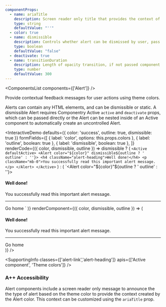 ```yaml
---
componentProps:
  - name: ariaTitle
    description: Screen reader only title that provides the context of the alert. By default the type of alert is included.
    type: string
    defaultValue: "''"
  - color: true
  - name: dismissible
    description: Controls whether alert can be dismissed by user, pass <code>false</code> to prevent dismissal of an alert.
    type: boolean
    defaultValue: "false"
  - deactivate: true
  - name: transitionDuration
    description: Length of opacity transition, if not passed component will default to 300ms or <code>THEME</code> value if set using <code>ThemeProvider</code>.
    type: number
    defaultValue: 300
---
```

<ComponentsList components={['Alert']} />

Provide contextual feedback messages for user actions using theme colors.

Alerts can contain any HTML elements, and can be dismissible or static. A
dismissible Alert requires Componentry Active `active` and `deactivate` props,
which can be passed directly or the Alert can be nested inside of an Active
component to automatically create an uncontrolled Alert.

<InteractiveDemo
  defaults={{ color: 'success', outline: true, dismissible: true }}
  formFields={[
    { label: 'color', options: this.props.colors },
    { label: 'outline', boolean: true },
    { label: 'dismissible', boolean: true },
  ]}
  renderCode={({ color, dismissible, outline }) => dismissible ? (
    `<Active defaultActive>
  <Alert color="${color}" dismissible${outline ? ' outline' : ''}>
    <h4 className="alert-heading">Well done!</h4>
    <p className="mb-0">You successfully read this important alert message.</p>
  </Alert>
</Active>`
  ) : (
    `<Alert color="${color}"${outline ? ' outline' : ''}>
  <h4 className="alert-heading">Well done!</h4>
  <p className="mb-0">You successfully read this important alert message.</p>
  <hr />
  <Anchor href="#" className="alert-link">Go home</Anchor>
</Alert>`
  )}
  renderComponent={({ color, dismissible, outline }) => (
    <div className="w-100">
      <Active defaultActive>
        <Alert color={color} dismissible={dismissible} outline={outline}>
          <h4 className="alert-heading">Well done!</h4>
          <p className="mb-0">You successfully read this important alert message.</p>
          <hr />
          <Anchor href="#" className="alert-link">Go home</Anchor>
        </Alert>
      </Active>
    </div>
  )}
/>

<SupportingInfo
  classes={['alert-link','alert-heading']}
  apis={['Active component', 'Theme colors']}
/>

### <Icon id="stars" /> A++ Accessibility

Alert components include a screen reader only message to announce the the type
of alert based on the theme color to provide the context created by the Alert
color. This context can be customized using the `ariaTitle` prop.

<PropsTabs componentProps={componentProps} themeColors />
